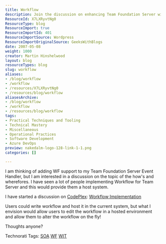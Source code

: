 ```yaml
---
title: Workflow
description: Join the discussion on enhancing Team Foundation Server with Workflow support. Explore innovative ideas for dynamic workflow editing and implementation!
ResourceId: X7LXRyvtNg0
ResourceType: blog
ResourceImport: true
ResourceImportId: 401
ResourceImportSource: Wordpress
ResourceImportOriginalSource: GeeksWithBlogs
date: 2007-05-08
weight: 1000
creator: Martin Hinshelwood
layout: blog
resourceTypes: blog
slug: workflow
aliases:
- /blog/workflow
- /workflow
- /resources/X7LXRyvtNg0
- /resources/blog/workflow
aliasesArchive:
- /blog/workflow
- /workflow
- /resources/blog/workflow
tags:
- Practical Techniques and Tooling
- Technical Mastery
- Miscellaneous
- Operational Practices
- Software Development
- Azure DevOps
preview: nakedalm-logo-128-link-1-1.png
categories: []

---
```

I am thinking of adding WF support to my Team Foundation Server Event Handler, but I am interested in a discussion on the topic of the how's and wherefores. I have seen a lot of people implementing Workflow for Team Server and this would provide them a host system.

I have started a discussion on [CodePlex](http://www.codeplex.com "CodePlex"): [Workflow Implementation](http://www.codeplex.com/TFSEventHandler/Thread/Vie...)

Users could write workflow and host it in the current system, but what I envision would allow users to edit the workflow in a hosted environment and allow them to alter the workflow on the fly!

Thoughts anyone?

Technorati Tags: [SOA](http://technorati.com/tags/SOA) [WF](http://technorati.com/tags/WF) [WIT](http://technorati.com/tags/WIT)
